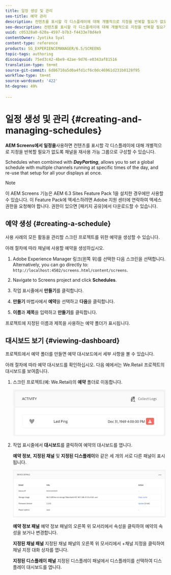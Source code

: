 ```yaml
---
title: 일정 생성 및 관리
seo-title: 예약 관리
description: 컨텐츠를 표시할 각 디스플레이에 대해 개별적으로 지정을 반복할 필요가 없도록 채널을 재사용 가능 그룹으로 구성할 수 있는 예약에 대해 알려면 이 페이지를 따르십시오.
seo-description: 컨텐츠를 표시할 각 디스플레이에 대해 개별적으로 지정을 반복할 필요가 없도록 채널을 재사용 가능 그룹으로 구성할 수 있는 예약에 대해 알려면 이 페이지를 따르십시오.
uuid: c05328a0-620a-4597-b7b3-f4433e78d4e9
contentOwner: Jyotika Syal
content-type: reference
products: SG_EXPERIENCEMANAGER/6.5/SCREENS
topic-tags: authoring
discoiquuid: 75ed3c42-4be9-42ae-9d76-e0343af81516
translation-type: tm+mt
source-git-commit: 6d86710a5d0a4fd1cf6c0dc46961d231b0128f95
workflow-type: tm+mt
source-wordcount: '422'
ht-degree: 49%

---
```



# 일정 생성 및 관리 {#creating-and-managing-schedules}

**AEM Screens에서 일정을**&#x200B;사용하면 컨텐츠를 표시할 각 디스플레이에 대해 개별적으로 지정을 반복할 필요가 없도록 채널을 재사용 가능 그룹으로 구성할 수 있습니다.

Schedules when combined with ***DayParting***, allows you to set a global schedule with multiple channels running at specific times of the day, and re-use that setup for all your displays at once.

>[!NOTE]
>
>이 AEM Screens 기능은 AEM 6.3 Sites Feature Pack 1을 설치한 경우에만 사용할 수 있습니다. 이 Feature Pack에 액세스하려면 Adobe 지원 센터에 연락하여 액세스 권한을 요청해야 합니다. 권한이 있으면 [패키지 공유]에서 다운로드할 수 있습니다.

## 예약 생성 {#creating-a-schedule}

사용 사례의 모든 활동을 관리할 스크린 프로젝트를 위한 예약을 생성할 수 있습니다.

아래 절차에 따라 채널에 사용할 예약을 생성하십시오.

1. Adobe Experience Manager 링크(왼쪽 위)를 선택한 다음 스크린을 선택합니다. Alternatively, you can ﻿go directly to: `http://localhost:4502/screens.html/content/screens`.
1. Navigate to Screens project and click **Schedules**.
1. 작업 표시줄에서 **만들기**&#x200B;를 클릭합니다.
1. **만들기** 마법사에서 **예약**&#x200B;을 선택하고 **다음**&#x200B;을 클릭합니다.

1. **이름**&#x200B;과 **제목**&#x200B;을 입력하고 **만들기**&#x200B;를 클릭합니다.

프로젝트에 지정된 이름과 제목을 사용하는 예약 폴더가 표시됩니다.


## 대시보드 보기 {#viewing-dashboard}

프로젝트에서 예약 폴더를 만들면 예약 대시보드에서 세부 사항을 볼 수 있습니다.

아래 절차에 따라 예약 대시보드를 확인하십시오. 다음 예에서는 We.Retail 프로젝트의 대시보드를 보여줍니다.

1. 스크린 프로젝트(예: We.Retail)의 **예약** 폴더로 이동합니다.

   ![chlimage_1](assets/chlimage_1.png)

1. 작업 표시줄에서 **대시보드**&#x200B;를 클릭하여 예약의 대시보드를 엽니다.

   **예약 정보**, **지정된 채널** 및 **지정된 디스플레이**&#x200B;와 같은 세 개의 서로 다른 패널이 표시됩니다.

   ![chlimage_1-1](assets/chlimage_1-1.png)

   **예약 정보 패널** 예약 정보 패널의 오른쪽 위 모서리에서 속성을 클릭하여 예약의 속성을 보거나 변경합니다.

   **지정된 채널 패널** 지정된 채널 패널의 오른쪽 위 모서리에서 +채널 지정을 클릭하여 채널 지정 대화 상자를 엽니다.

   **지정된 디스플레이 패널** 지정된 디스플레이 패널에서 디스플레이를 선택하여 디스플레이 대시보드를 엽니다.

